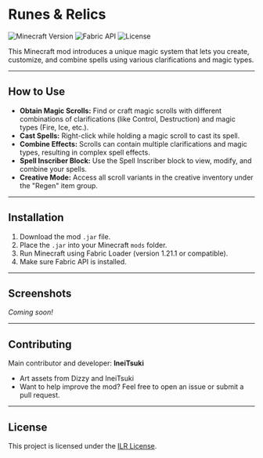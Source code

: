 # Runes & Relics

![Minecraft Version](https://img.shields.io/badge/Minecraft-1.21-blue)
![Fabric API](https://img.shields.io/badge/Fabric-API-blueviolet)
![License](https://img.shields.io/badge/Licence-ILRL-Blue)

This Minecraft mod introduces a unique magic system that lets you create, customize, and combine spells using various clarifications and magic types.

---

## How to Use

- **Obtain Magic Scrolls:** Find or craft magic scrolls with different combinations of clarifications (like Control, Destruction) and magic types (Fire, Ice, etc.).
- **Cast Spells:** Right-click while holding a magic scroll to cast its spell.
- **Combine Effects:** Scrolls can contain multiple clarifications and magic types, resulting in complex spell effects.
- **Spell Inscriber Block:** Use the Spell Inscriber block to view, modify, and combine your spells.
- **Creative Mode:** Access all scroll variants in the creative inventory under the "Regen" item group.

---

## Installation

1. Download the mod `.jar` file.
2. Place the `.jar` into your Minecraft `mods` folder.
3. Run Minecraft using Fabric Loader (version 1.21.1 or compatible).
4. Make sure Fabric API is installed.

---

## Screenshots

*Coming soon!*  

---

## Contributing

Main contributor and developer: **IneiTsuki**
- Art assets from Dizzy and IneiTsuki
- Want to help improve the mod? Feel free to open an issue or submit a pull request.

---

## License

This project is licensed under the [ILR License](LICENSE.txt).
